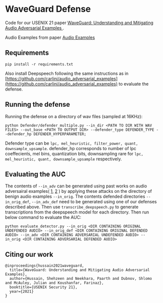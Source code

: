 # WaveGuard Defense

Code for our USENIX 21 paper [WaveGuard: Understanding and Mitigating Audio Adversarial Examples
](https://www.usenix.org/system/files/sec21fall-hussain.pdf).

Audio Examples from paper [Audio Examples](https://waveguard.herokuapp.com/)

## Requirements

``pip install -r requirements.txt``

Also install Deepspeech following the same instructions as in [https://github.com/carlini/audio_adversarial_examples](https://github.com/carlini/audio_adversarial_examples) to evaluate the defense. 

## Running the defense

Running the defense on a directory of wav files (sampled at 16KHz): 

```
python Defender/defender_multiple.py --in_dir <PATH TO DIR WITH WAV FILES> --out_base <PATH TO OUTPUT DIR> --defender_type DEFENDER_TYPE --defender_hp DEFENDER_HYPERPARAMETER;
```

Defender type can be ``lpc, mel_heuristic, filter_power, quant, downsample_upsample``. defender_hp corresponds to number of lpc coeffecients, mel bins, quantization bits, downsampling rare for ``lpc, mel_heuristic, quant, downsample_upsample`` respectively.


## Evaluating the AUC

The contents of ``--in_adv`` can be generated using past works on audio adversairal examples( [1](https://github.com/carlini/audio_adversarial_examples), [2](https://github.com/cleverhans-lab/cleverhans/tree/ae4264f4d80abe3ad45628d88faa011ee13f0841/examples/adversarial_asr) ) by applying these attacks on the directory of benign audio examples ``--in_orig``. The contents defended directories ``--in_orig_def``, ``--in_adv_def`` need to be generated using one of our defenses described above. Then use ``transcribe_deepspeech.py`` to generate transcriptions from the deepspeech model for each directory. Then run below command to evaluate the AUC:

```python evaluate_detector.py --in_orig <DIR CONTAINING ORIGINAL UNDEFENDED AUDIO> --in_orig_def <DIR CONTAINING ORIGINAL DEFENDED AUDIO> --in_adv <DIR CONTAINING ADVERSARIAL UNDEFENDED AUDIO> --in_orig <DIR CONTAINING ADVERSARIAL DEFENDED AUDIO>```



## Citing our work

```
@inproceedings{hussain2021waveguard,
  title={WaveGuard: Understanding and Mitigating Audio Adversarial Examples},
  author={Hussain, Shehzeen and Neekhara, Paarth and Dubnov, Shlomo and McAuley, Julian and Koushanfar, Farinaz},
  booktitle={USENIX Security 21},
  year={2021}
}
```

